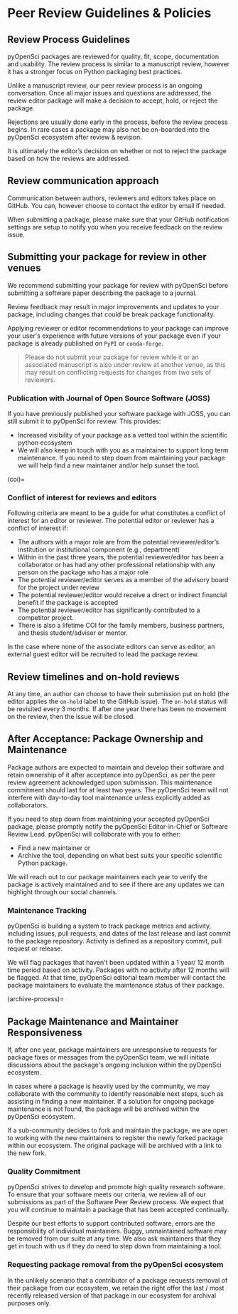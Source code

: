 # Peer Review Guidelines & Policies

## Review Process Guidelines

pyOpenSci packages are reviewed for quality, fit, scope,
documentation and usability. The review process
is similar to a manuscript review, however it has a stronger
focus on Python packaging best practices.

Unlike a manuscript review, our peer review process is an ongoing conversation. Once all major issues and questions are addressed, the review editor package will make a decision to accept, hold, or reject the package.

Rejections are usually done early in the process, before the review process begins. In rare cases a package may also not be on-boarded into the pyOpenSci ecosystem after review & revision.

It is ultimately the editor’s decision on whether or not to reject the package based on how the reviews are addressed.

## Review communication approach

Communication between authors, reviewers and editors takes
place on GitHub. You can, however choose to contact the editor by email if needed.

When submitting a package, please make sure that your GitHub notification settings are setup to notify you when you receive feedback on the review issue.

## Submitting your package for review in other venues

We recommend submitting your package for review with pyOpenSci before
submitting a software paper describing the package to a journal.

Review feedback may result in major improvements and updates to your package,
including changes that could be break package functionality.

Applying reviewer or editor recommendations to your package can improve your user's experience with future versions of your package
even if your package is already published on `PyPI` or `conda-forge`.

> Please do not submit your package for review while it or an associated manuscript is
> also under review at another venue, as this may result on conflicting requests
> for changes from two sets of reviewers.

### Publication with Journal of Open Source Software (JOSS)

If you have previously published your software package with JOSS, you can still
submit it to pyOpenSci for review. This provides:

- Increased visibility of your package as a vetted tool within the scientific python ecosystem
- We will also keep in touch with you as a maintainer to support long term maintenance. If you need to step down from maintaining your package we will help find a new maintainer and/or help sunset the tool.

(coi)=

### Conflict of interest for reviews and editors

Following criteria are meant to be a guide for what constitutes a conflict of interest
for an editor or reviewer. The potential editor or reviewer has a conflict of interest
if:

- The authors with a major role are from the potential reviewer/editor’s institution or institutional component (e.g., department)
- Within in the past three years, the potential reviewer/editor has been a collaborator
  or has had any other professional relationship with any person on the package who has
  a major role
- The potential reviewer/editor serves as a member of the advisory board for the project under review
- The potential reviewer/editor would receive a direct or indirect financial benefit if the package is accepted
- The potential reviewer/editor has significantly contributed to a competitor project.
- There is also a lifetime COI for the family members, business partners, and thesis student/advisor or mentor.

In the case where none of the associate editors can serve as editor, an
external guest editor will be recruited to lead the package review.

## Review timelines and on-hold reviews

At any time, an author can choose to have their submission put on hold (the editor applies the `on-hold` label to the GitHub issue). The `on-hold` status will be revisited every 3 months. If after one year there has been no movement on the review, then the issue will be closed.

## After Acceptance: Package Ownership and Maintenance

Package authors are expected to maintain and develop their software and retain
ownership of it after acceptance into pyOpenSci, as per the peer review agreement
acknowledged upon submission. This maintenance commitment should last for at
least two years. The pyOpenSci team will not interfere with day-to-day tool
maintenance unless explicitly added as collaborators.

If you need to step down from maintaining your accepted pyOpenSci package, please
promptly notify the pyOpenSci Editor-in-Chief or Software Review Lead. pyOpenSci
will collaborate with you to either:

- Find a new maintainer or
- Archive the tool, depending on what best suits your specific scientific Python
  package.

We will reach out to our package maintainers each year to verify the package is actively maintained
and to see if there are any updates we can highlight through our social channels.

### Maintenance Tracking

pyOpenSci is building a system to track package metrics and activity, including issues, pull requests, and dates of
the last release and last commit to the package repository. Activity is defined as a repository commit, pull request or release.

We will flag packages that haven't been updated within a 1 year/ 12 month time period based on activity. Packages with no activity after 12 months will be flagged. At that time, pyOpenSci editorial team member will contact the package maintainers to evaluate the maintenance status of their package.

(archive-process)=

## Package Maintenance and Maintainer Responsiveness

If, after one year, package maintainers are unresponsive to requests for package
fixes or messages from the pyOpenSci team, we will initiate discussions about
the package's ongoing inclusion within the pyOpenSci ecosystem.

In cases where a package is heavily used by the community, we may collaborate
with the community to identify reasonable next steps, such as assisting in finding a new maintainer. If a solution for ongoing package maintenance is not found, the package will be
archived within the pyOpenSci ecosystem.

If a sub-community decides to fork and maintain the package, we are open to
working with the new maintainers to register the newly forked package within our ecosystem. The original package will be archived with a link to the new fork.

### Quality Commitment

pyOpenSci strives to develop and promote high quality research software. To ensure that
your software meets our criteria, we review all of our submissions as part of the
Software Peer Review process. We expect that you will continue to maintain a
package that has been accepted continually.

Despite our best efforts to support contributed software, errors are the responsibility
of individual maintainers. Buggy, unmaintained software may be removed from our suite at
any time. We also ask maintainers that they get in touch with us if they do need
to step down from maintaining a tool.

### Requesting package removal from the pyOpenSci ecosystem

In the unlikely scenario that a contributor of a package requests removal of their
package from our ecosystem, we retain the right offer the last / most recently released version of that package in our ecosystem for archival purposes only.
